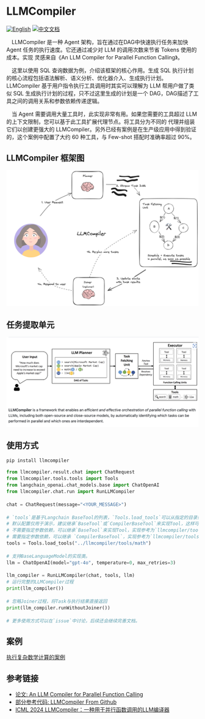 # LLMCompiler

[![English](https://img.shields.io/badge/English-Click-yellow)](README.md)
[![中文文档](https://img.shields.io/badge/中文文档-点击查看-orange)](README-zh.md)

&emsp;LLMCompiler 是一种 Agent 架构，旨在通过在DAG中快速执行任务来加快 Agent 任务的执行速度。它还通过减少对 LLM 的调用次数来节省 Tokens 使用的成本。实现
灵感来自《An LLM Compiler for Parallel Function Calling》。

&emsp;这里以使用 SQL 查询数据为例，介绍该框架的核心作用。生成 SQL 执行计划的核心流程包括语法解析、语义分析、优化器介入、生成执行计划。LLMCompiler 基于用户指令执行工具调用时其实可以理解为 LLM 帮用户做了类似 SQL 生成执行计划的过程，只不过这里生成的计划是一个 DAG，DAG描述了工具之间的调用关系和参数依赖传递逻辑。

&emsp;当 Agent 需要调用大量工具时，此实现非常有用。如果您需要的工具超过 LLM 的上下文限制，您可以基于此工具扩展代理节点。将工具分为不同的
代理并组装它们以创建更强大的 LLMCompiler。另外已经有案例是在生产级应用中得到验证的，这个案例中配置了大约 60 种工具，与 Few-shot 搭配时准确率超过
90%。

## LLMCompiler 框架图

![LLMCompiler Frame Diagram](images/frame.png)

## 任务提取单元

![Task Fetching Unit](images/task-fetch.png)

## 使用方式

```shell
pip install llmcompiler
```

```py
from llmcompiler.result.chat import ChatRequest
from llmcompiler.tools.tools import Tools
from langchain_openai.chat_models.base import ChatOpenAI
from llmcompiler.chat.run import RunLLMCompiler

chat = ChatRequest(message="<YOUR_MESSAGE>")

# `tools`是基于Langchain BaseTool的列表，`Tools.load_tools`可以从指定的目录或者`.py`中自动加载Tools.
# 默认配置仅用于演示，建议继承`BaseTool`或`CompilerBaseTool`来实现Tool，这样可以更好地控制一些细节。
# 不需要指定参数依赖，可以继承`BaseTool`来实现Tool，实现参考为`llmcompiler/tools/basetool/fund_basic_v1.py`。
# 需要指定参数依赖，可以继承 `CompilerBaseTool`，实现参考为`llmcompiler/tools/math/math_tools.py,llmcompiler/tools/basetool/fund_basic_v2.py`。 
tools = Tools.load_tools("../llmcompiler/tools/math")

# 支持BaseLanguageModel的实现类。
llm = ChatOpenAI(model="gpt-4o", temperature=0, max_retries=3)

llm_compiler = RunLLMCompiler(chat, tools, llm)
# 运行完整的LLMCompiler过程
print(llm_compiler())

# 忽略Joiner过程，将Task与执行结果直接返回
print(llm_compiler.runWithoutJoiner())

# 更多使用方式可以在`issue`中讨论，后续还会继续完善文档。
```

## 案例

[执行复杂数学计算的案例](docs/dag-demo.md)

## 参考链接

- [论文: An LLM Compiler for Parallel Function Calling](https://arxiv.org/abs/2312.04511)
- [部分参考代码: LLMCompiler From Github](https://github.com/langchain-ai/langgraph/blob/main/examples/llm-compiler/LLMCompiler.ipynb)
- [ICML 2024 LLMCompiler：一种用于并行函数调用的LLM编译器](https://github.com/SqueezeAILab/LLMCompiler)

